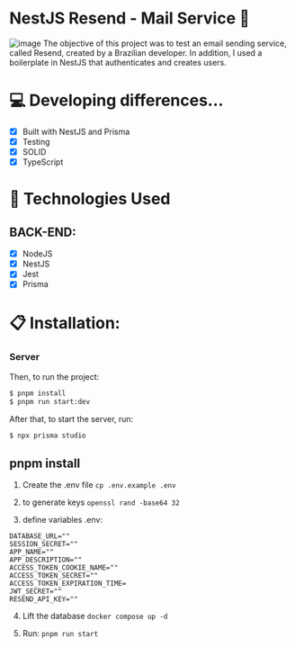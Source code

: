 # NestJS Resend - Mail Service 🚀

![image](https://github.com/yuriassuncx/beer-project/assets/104099580/c0b586b7-fa56-4294-927a-3cfbd49f8a21)
The objective of this project was to test an email sending service, called Resend, created by a Brazilian developer. In addition, I used a boilerplate in NestJS that authenticates and creates users.

# 💻 Developing differences...

- [x] Built with NestJS and Prisma
- [x] Testing
- [x] SOLID
- [x] TypeScript

# 🚀 Technologies Used
 
  ## BACK-END:
   - [X] NodeJS
   - [x] NestJS
   - [x] Jest
   - [x] Prisma

# 📋 Installation:

### Server

Then, to run the project:
```sh
$ pnpm install
$ pnpm run start:dev
```

After that, to start the server, run:
```sh
$ npx prisma studio
```

## pnpm install

1. Create the .env file `cp .env.example .env`

2. to generate keys `openssl rand -base64 32`

3. define variables .env:
```
DATABASE_URL=""
SESSION_SECRET=""
APP_NAME=""
APP_DESCRIPTION=""
ACCESS_TOKEN_COOKIE_NAME=""
ACCESS_TOKEN_SECRET=""
ACCESS_TOKEN_EXPIRATION_TIME=
JWT_SECRET=""
RESEND_API_KEY=""
```

4. Lift the database 
`docker compose up -d`

5. Run:
`pnpm run start`